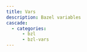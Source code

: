 ```yaml
---
title: Vars
description: Bazel variables
cascade:
  - categories:
      - bzl
      - bzl-vars
---
```

